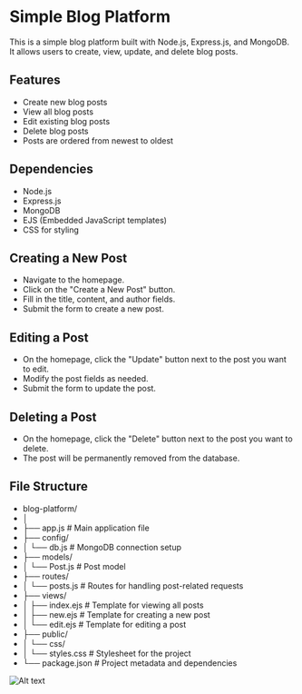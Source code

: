 # Simple Blog Platform

This is a simple blog platform built with Node.js, Express.js, and MongoDB. It allows users to create, view, update, and delete blog posts.

## Features

- Create new blog posts
- View all blog posts
- Edit existing blog posts
- Delete blog posts
- Posts are ordered from newest to oldest

## Dependencies

- Node.js
- Express.js
- MongoDB
- EJS (Embedded JavaScript templates)
- CSS for styling

## Creating a New Post

- Navigate to the homepage.
- Click on the "Create a New Post" button.
- Fill in the title, content, and author fields.
- Submit the form to create a new post.

## Editing a Post

- On the homepage, click the "Update" button next to the post you want to edit.
- Modify the post fields as needed.
- Submit the form to update the post.

## Deleting a Post

- On the homepage, click the "Delete" button next to the post you want to delete.
- The post will be permanently removed from the database.

## File Structure

- blog-platform/
- │
- ├── app.js                 # Main application file
- ├── config/
- │   └── db.js              # MongoDB connection setup
- ├── models/
- │   └── Post.js            # Post model
- ├── routes/
- │   └── posts.js           # Routes for handling post-related requests
- ├── views/
- │   ├── index.ejs          # Template for viewing all posts
- │   ├── new.ejs            # Template for creating a new post
- │   └── edit.ejs           # Template for editing a post
- ├── public/
- │   └── css/
- │       └── styles.css     # Stylesheet for the project
- └── package.json           # Project metadata and dependencies

![Alt text](/Users/yagmuraydemir/Desktop/blog-platform/photos/blog)
